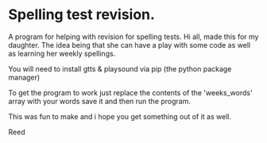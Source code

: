 # Spelling test revision.
A program for helping with revision for spelling tests.
Hi all, made this for my daughter. The idea being that she can have a play with some code as well as learning her weekly spellings.

You will need to install gtts & playsound via pip (the python package manager)

To get the program to work just replace the contents of the 'weeks_words' array with your words save it and then run the program.

This was fun to make and i hope you get something out of it as well.

Reed
